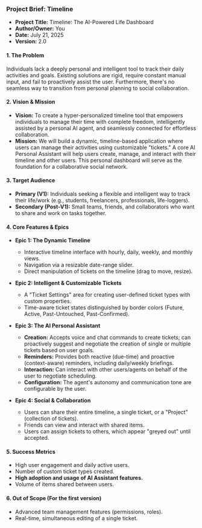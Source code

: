 ### **Project Brief: Timeline**

* **Project Title:** Timeline: The AI-Powered Life Dashboard
* **Author/Owner:** You
* **Date:** July 21, 2025
* **Version:** 2.0

#### **1. The Problem**
Individuals lack a deeply personal and intelligent tool to track their daily activities and goals. Existing solutions are rigid, require constant manual input, and fail to proactively assist the user. Furthermore, there's no seamless way to transition from personal planning to social collaboration.

#### **2. Vision & Mission**
* **Vision:** To create a hyper-personalized timeline tool that empowers individuals to manage their time with complete freedom, intelligently assisted by a personal AI agent, and seamlessly connected for effortless collaboration.
* **Mission:** We will build a dynamic, timeline-based application where users can manage their activities using customizable "tickets." A core AI Personal Assistant will help users create, manage, and interact with their timeline and other users. This personal dashboard will serve as the foundation for a collaborative social network.

#### **3. Target Audience**
* **Primary (V1):** Individuals seeking a flexible and intelligent way to track their life/work (e.g., students, freelancers, professionals, life-loggers).
* **Secondary (Post-V1):** Small teams, friends, and collaborators who want to share and work on tasks together.

#### **4. Core Features & Epics**

* **Epic 1: The Dynamic Timeline**
    * Interactive timeline interface with hourly, daily, weekly, and monthly views.
    * Navigation via a resizable date-range slider.
    * Direct manipulation of tickets on the timeline (drag to move, resize).

* **Epic 2: Intelligent & Customizable Tickets**
    * A "Ticket Settings" area for creating user-defined ticket types with custom properties.
    * Time-aware ticket states distinguished by border colors (Future, Active, Past-Untouched, Past-Confirmed).

* **Epic 3: The AI Personal Assistant**
    * **Creation:** Accepts voice and chat commands to create tickets; can proactively suggest and negotiate the creation of single or multiple tickets based on user goals.
    * **Reminders:** Provides both reactive (due-time) and proactive (context-aware) reminders, including daily/weekly briefings.
    * **Interaction:** Can interact with other users/agents on behalf of the user to negotiate scheduling.
    * **Configuration:** The agent's autonomy and communication tone are configurable by the user.

* **Epic 4: Social & Collaboration**
    * Users can share their entire timeline, a single ticket, or a "Project" (collection of tickets).
    * Friends can view and interact with shared items.
    * Users can assign tickets to others, which appear "greyed out" until accepted.

#### **5. Success Metrics**
* High user engagement and daily active users.
* Number of custom ticket types created.
* **High adoption and usage of AI Assistant features.**
* Volume of items shared between users.

#### **6. Out of Scope (For the first version)**
* Advanced team management features (permissions, roles).
* Real-time, simultaneous editing of a single ticket.

